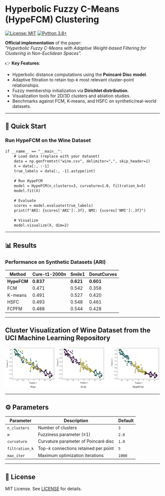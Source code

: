 
# Hyperbolic Fuzzy C-Means (HypeFCM) Clustering

[![License: MIT](https://img.shields.io/badge/License-MIT-yellow.svg)](https://opensource.org/licenses/MIT) 
[![Python 3.8+](https://img.shields.io/badge/Python-3.8%2B-blue.svg)](https://www.python.org/)

**Official implementation** of the paper:  
*"Hyperbolic Fuzzy C-Means with Adaptive Weight-based Filtering for Clustering in Non-Euclidean Spaces".* 

👉 **Key Features**:  
- Hyperbolic distance computations using the **Poincaré Disc model**.  
- Adaptive filtration to retain top-𝑘 most relevant cluster-point relationships.  
- Fuzzy membership initialization via **Dirichlet distribution**.  
- Visualization tools for 2D/3D clusters and ablation studies.  
- Benchmarks against FCM, K-means, and HSFC on synthetic/real-world datasets.


---

## 🚀 Quick Start

### Run HypeFCM on the Wine Dataset
```python# Example usage (works in .py and .ipynb)
if __name__ == "__main__":
    # Load data (replace with your dataset)
    data = np.genfromtxt("wine.csv", delimiter=",", skip_header=1)
    X = data[:, :-1]
    true_labels = data[:, -1].astype(int)
    
    # Run HypeFCM
    model = HypeFCM(n_clusters=3, curvature=1.0, filtration_k=5)
    model.fit(X)
    
    # Evaluate
    scores = model.evaluate(true_labels)
    print(f"ARI: {scores['ARI']:.3f}, NMI: {scores['NMI']:.3f}")
    
    # Visualize
    model.visualize(X, dim=2)
```

---

## 📊 Results

### Performance on Synthetic Datasets (ARI)
| Method       | Cure-t1-2000n | Smile1 | DonutCurves    |
|--------------|---------------|--------|--------|
| **HypeFCM**     | **0.837**     | **0.621** | **0.601** |
| FCM          | 0.471         | 0.542  | 0.358  |
| K-means      | 0.491         | 0.527  | 0.420  |
| HSFC     | 0.493         | 0.548  | 0.461  |
| FCPFM     | 0.488         | 0.544  | 0.428  |

--- 

## Cluster Visualization of Wine Dataset from the UCI Machine Learning Repository

![Cluster Visualization](figure/HypeFCM_wine.jpg)

---

## ⚙️ Parameters
| Parameter      | Description                          | Default |
|----------------|--------------------------------------|---------|
| `n_clusters`   | Number of clusters                   | `3`     |
| `m`            | Fuzziness parameter (≥1)             | `2.0`   |
| `curvature`    | Curvature parameter of Poincaré disc    | `1.0`   |
| `filtration_k` | Top-𝑘 connections retained per point | `5`     |
| `max_iter`     | Maximum optimization iterations      | `1000`  |



---

## 📄 License
MIT License. See [LICENSE](LICENSE) for details.
